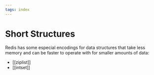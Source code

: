```yaml
---
tags: index
---
```


# Short Structures
Redis has some especial encodings for data structures that take less memory and can be faster to operate with for smaller amounts of data:

* [[ziplist]]
* [[intset]]
